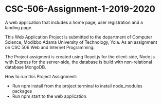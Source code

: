 # CSC-506-Assignment-1-2019-2020

A web application that includes a home page, user registration and a landing page.

This Web Application Project is submitted to the department of Computer Science, Modibbo Adama University of Technology, Yola. 
As an assignment on CSC 506 Web and Internet Programming.

The Project assigment is created using React.js for the client-side, Node.js with Express for the server-side, the database is build with non-relational database MongoDB.

How to run this Project Assignment:
- Run npm install from the project terminal to install node_modules packages
- Run npm start to the web application.

